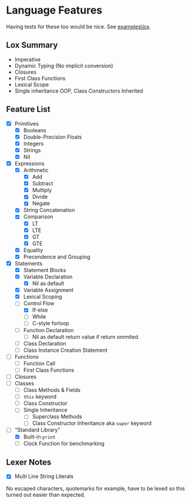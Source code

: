 # Language Features

Having tests for these too would be nice. See [examples\lox](examples\lox).

## Lox Summary

- Imperative
- Dynamic Typing (No implicit conversion)
- Closures
- First Class Functions
- Lexical Scope
- Single inheritance OOP, Class Constructors Inherited

## Feature List

- [x] Primitives
    - [x] Booleans
    - [x] Double-Precision Floats
    - [x] Integers
    - [x] Strings
    - [x] Nil
- [x] Expressions
    - [x] Arithmetic
        - [x] Add
        - [x] Subtract
        - [x] Multiply
        - [x] Divide
        - [x] Negate
    - [x] String Concatenation
    - [x] Comparison
        - [x] LT
        - [x] LTE
        - [x] GT
        - [x] GTE
    - [x] Equality
    - [x] Precendence and Grouping
- [x] Statements
    - [x] Statement Blocks
    - [x] Variable Declaration
        - [x] Nil as default
    - [x] Variable Assignment
    - [x] Lexical Scoping
    - [ ] Control Flow
        - [x] If-else
        - [ ] While
        - [ ] C-style forloop
    - [ ] Function Declaration
        - [ ] Nil as default return value if return ommited.
    - [ ] Class Declaration
    - [ ] Class Instance Creation Statement
- [ ] Functions
    - [ ] Function Call
    - [ ] First Class Functions
- [ ] Closures
- [ ] Classes
    - [ ] Class Methods & Fields
    - [ ] `this` keyword
    - [ ] Class Constructor
    - [ ] Single Inheritance
        - [ ] Superclass Methods
        - [ ] Class Constructor Inheritance aka `super` keyword
- [ ] "Standard Library"
    - [x] Built-in `print`
    - [ ] Clock Function for benchmarking

## Lexer Notes

- [x] Multi Line String Literals

No escaped characters, quotemarks for example, have to be lexed so this turned out easier than expected.
